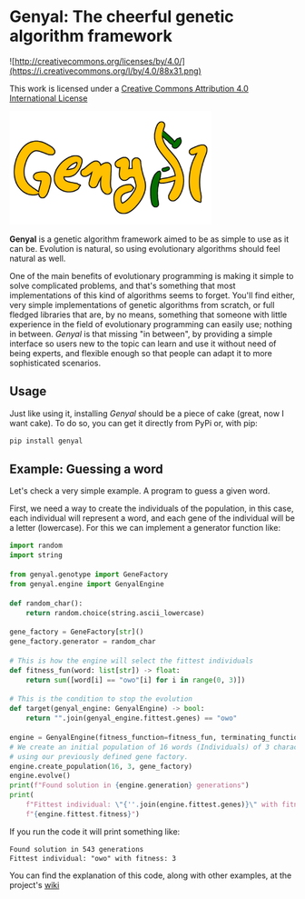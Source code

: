 # Genyal: The cheerful genetic algorithm framework

![http://creativecommons.org/licenses/by/4.0/](https://i.creativecommons.org/l/by/4.0/88x31.png)

This work is licensed under a 
[Creative Commons Attribution 4.0 International License](http://creativecommons.org/licenses/by/4.0/)

<img src="resources/genyal-logo.png" alt="logo" height="200"/>

__Genyal__ is a genetic algorithm framework aimed to be as simple to use as it can be.
Evolution is natural, so using evolutionary algorithms should feel natural as well.

One of the main benefits of evolutionary programming is making it simple to solve complicated 
problems, and that's something that most implementations of this kind of algorithms seems to forget.
You'll find either, very simple implementations of genetic algorithms from scratch, or full fledged
libraries that are, by no means, something that someone with little experience in the field of
evolutionary programming can easily use; nothing in between.
_Genyal_ is that missing "in between", by providing a simple interface so users new to the topic
can learn and use it without need of being experts, and flexible enough so that people can adapt it
to more sophisticated scenarios.

## Usage

Just like using it, installing _Genyal_ should be a piece of cake (great, now I want cake).
To do so, you can get it directly from PyPi or, with pip:

```bash
pip install genyal
```

## Example: Guessing a word

Let's check a very simple example.
A program to guess a given word.

First, we need a way to create the individuals of the population, in this case, each individual will
represent a word, and each gene of the individual will be a letter (lowercase).
For this we can implement a generator function like:

```python
import random
import string

from genyal.genotype import GeneFactory
from genyal.engine import GenyalEngine

def random_char():
    return random.choice(string.ascii_lowercase)

gene_factory = GeneFactory[str]()
gene_factory.generator = random_char

# This is how the engine will select the fittest individuals
def fitness_fun(word: list[str]) -> float:
    return sum([word[i] == "owo"[i] for i in range(0, 3)])

# This is the condition to stop the evolution
def target(genyal_engine: GenyalEngine) -> bool:
    return "".join(genyal_engine.fittest.genes) == "owo"

engine = GenyalEngine(fitness_function=fitness_fun, terminating_function=target)
# We create an initial population of 16 words (Individuals) of 3 characters (genes)
# using our previously defined gene factory.
engine.create_population(16, 3, gene_factory)
engine.evolve()
print(f"Found solution in {engine.generation} generations")
print(
    f"Fittest individual: \"{''.join(engine.fittest.genes)}\" with fitness: "
    f"{engine.fittest.fitness}")
```

If you run the code it will print something like:
```
Found solution in 543 generations
Fittest individual: "owo" with fitness: 3
```

You can find the explanation of this code, along with other examples, at the project's 
[wiki](https://github.com/islaterm/genyal/wiki)
